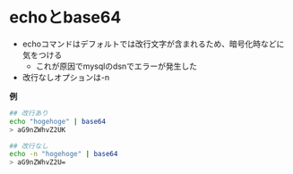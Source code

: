 # echoとbase64

* echoコマンドはデフォルトでは改行文字が含まれるため、暗号化時などに気をつける
    * これが原因でmysqlのdsnでエラーが発生した
* 改行なしオプションは-n

**例**

```sh
## 改行あり
echo "hogehoge" | base64
> aG9nZWhvZ2UK
```

```sh
## 改行なし
echo -n "hogehoge" | base64
> aG9nZWhvZ2U=
```


